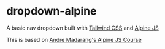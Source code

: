 # dropdown-alpine
A basic nav dropdown built with [Tailwind CSS](https://tailwindcss.com/) and [Alpine JS](https://github.com/alpinejs/alpine)

This is based on [Andre Madarang's Alpine JS Course](https://scrimba.com/course/galpinejs)
